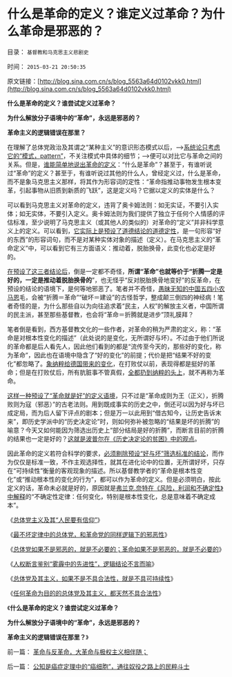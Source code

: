 # 什么是革命的定义？谁定义过革命？为什么革命是邪恶的？

目录： `基督教和马克思主义悲剧史` 

时间： `2015-03-21 20:50:35` 

原文链接：[http://blog.sina.com.cn/s/blog_5563a64d0102vkk0.html](http://blog.sina.com.cn/s/blog_5563a64d0102vkk0.html)

**什么是革命的定义？谁尝试定义过革命？**

**为什么解放分子语境中的“革命”，永远是邪恶的？**

**革命主义的逻辑错误在那里？**

在理解了总体党政治及其谓之“某种主义”的意识形态模式以后，——>[系统论只考虑它的“模式，pattern”](../../../2014/9/29/科学逻辑中的集合论（数学）和系统论（工程技术）.md)，不关注模式中具体的细节；——>便可以对比它与革命之间的关系。但是，[谁能简单地说出革命的定义](../../../2010/5/4/科学开始于精确概念定义.md)：“什么是革命”？甚至于，有谁听说过“革命”的定义？甚至于，有谁听说过其他的什么人，曾经定义过，什么是革命，而不是象马克思主义那样，将其作为形容词的定性：“革命指推动事物发生根本变革，引起事物从旧质到新质的飞跃”，这是定义吗？它据以定义的实体是什么？

可以看到马克思主义对革命的定义，违背了奥卡姆法则：如无实证，不要引入实体；如无实体，不要引入定义。奥卡姆法则为我们提供了独立于任何个人情感的评估标准，至少说明了马克思主义（或其他人的类似的）对革命的“定义”并非科学意义上的定义。可以看到，[它实际上是预设了道德结论的道德定性](../../../2014/11/26/选择性法则：任何基于断言的论据，所支持的论点必定是伪命题.md)，是一句形容“好的东西”的形容词句，而不是对某种实体对象的描述（定义）。在马克思主义的“革命定义”中，可以看到它有三方面语义：推动着，脱胎换骨，此变化也必定是好的。

[在预设了这三者结论后](../../../2014/11/19/用小学数学去理解哥德尔定理，选择性逻辑法则.md)，倒是一定都不奇怪，**所谓“革命”也就等价于“折腾一定是好的，一定是推动着脱胎换骨的**”，也无怪乎“反对脱胎换骨地变好”的反革命，在预设的结论的语境下，是何等地邪恶了。笔者并不奇怪，[愚昧无知的中国五四小农马恩](../../../2013/7/19/咱国公知“五四革命思想”的不完全进化.md)毛，会被“折腾＝革命”“破坏＝建设”的古怪哲学，整成颠三倒四的神经病！笔者奇怪的是，为什么那些自以为向往追求着“民主，人权”的解放主义者，中国所谓的民主派，甚至那些基督教，也会将“革命＝折腾就是进步”顶礼膜拜？

笔者倒是看到，西方基督教文化的一些作者，对革命的稍为严肃的定义，称：“革命是对根本性变化的描述”（此处说的是变化，无所谓好与坏）。不过由于他们所说的革命都是后人看先人，因此他们看到的都是“流传至今天的，那些好的变化，称为革命”，因此也在语境中隐含了“好的变化”的前提；代价是把“结果不好的变化”都忽略了。[象纳粹给德国带来的变化](../../../2012/12/25/学雷锋做好事的冲锋队和德国女性垂青的雷锋精神.md)，在打败仗以前，表现得都是挺好的革命；但是在打败仗后，所有肮脏事不管真假，[全都扔到纳粹的头上](../../../2011/3/12/“妖魔化希特勒”掩盖了危险的社会规律.md)，就不再称为革命。

[这样一种预设了“革命就是好”的定义语境](../../../2014/11/9/抽象的定义和“反抽象”，（预设定义≠预设结论）.md)，只不过是“革命成则为王（正义），折腾败则为寇（邪恶）”的古老法则。用到既成事实的历史之中，倒还可以因为好与坏已成定局，而为后人留下评点的剧本；但是万一以此用到“借古知今，让历史告诉末来”，即历史学派中的“历史决定论”时，则如何弥补被忽略的“结果是坏的折腾”的喻意？今天又如何能因为筛选出历史上“部分结局是好的折腾”，而断言目前的折腾的结果也一定是好的？[这就是波普尔在《历史决定论的贫困》中的观点](../../../2011/2/14/德国历史学派和《历史决定论的贫困》.md)。

因此革命的定义若符合科学的要求，[必须剔除预设“好与坏”筛选标准的结论](../../../2010/10/16/逻辑能力残缺令中国文化依赖权威；青睐洋权威；.md)，而作为仅仅是标准一致，不作主观选择性，就其在进化论中的位置，无所谓好坏，只存在“可持续性”衡量的客观现象的描述。所以基督教学者的“革命是根本性变化”或“推动根本性的变化的行为”，都可以作为革命的定义。但是必须明白，按此定义的话，革命未必就是好的，原因就是[弗兰克.奈特在《风险，利润和不确定性》中解释](../../../2009/4/3/流动性定律，风险利润和不确定性.md)的“不确定性定律：任何变化，特别是根本性变化，总是意味着不确定成本”。

《[总体党主义及其“人民要有信仰”](../../../2015/3/15/总体党主义及其“人民要有信仰”.md)》

《[最不坏定律中的总体党，和革命党的同样逻辑下的邪恶性](../../../2015/3/16/总体党和革命的政治逻辑，最不坏定律的邪恶性.md)》

《[总体党如果不是邪恶的，就是不必要的；革命如果不是邪恶的，就是不必要的](../../../2015/3/17/总体党如果不是邪恶的，就是不必要的；.md)》

《[人权断言鉴别“雾霾中的先进性”，逻辑结论不言而喻](../../../2015/3/18/人权断言鉴别“雾霾中的先进性”，逻辑结论不言而喻；.md)》

《[总体党及其主义，如果不是不具合法性，就是不具可持续性](../../../2015/3/19/为什么天主教能成为历史最悠久，最成熟的总体党，及其香油钱.md)》

《[任何革命为目的的总体党及其主义，都天然不具合法性](../../../2015/3/20/任何革命为目的的总体党及其主义，都天然不具合法性；.md)》

《**什么是革命的定义？谁尝试定义过革命？**

**为什么解放分子语境中的“革命”，永远是邪恶的？**

**革命主义的逻辑错误在那里？**》

前一篇： [革命与反革命，大革命与极权主义相伴随；](../../../2015/3/25/革命与反革命，大革命与极权主义相伴随；.md)

后一篇： [公知是癌症定理中的“癌细胞”，通往奴役之路上的民粹斗士](../../../2015/2/14/公知是癌症定理中的“癌细胞”，通往奴役之路上的民粹斗士.md)

